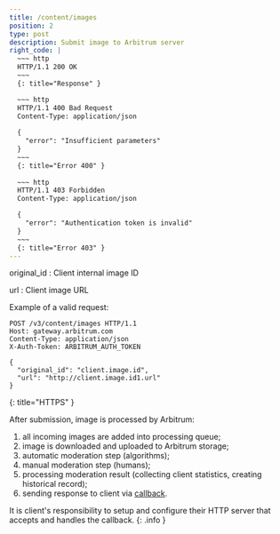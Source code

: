 ```yaml
---
title: /content/images
position: 2
type: post
description: Submit image to Arbitrum server
right_code: |
  ~~~ http
  HTTP/1.1 200 OK
  ~~~
  {: title="Response" }

  ~~~ http
  HTTP/1.1 400 Bad Request
  Content-Type: application/json
  
  {
    "error": "Insufficient parameters"
  }
  ~~~
  {: title="Error 400" }
 
  ~~~ http
  HTTP/1.1 403 Forbidden
  Content-Type: application/json

  {
    "error": "Authentication token is invalid"
  }
  ~~~
  {: title="Error 403" }
---
```

original_id
: Client internal image ID

url
: Client image URL

<!-- This call will return a maximum of 100 books
{: .info } -->

Example of a valid request:
<!-- Lists all the images you have access to. You can paginate by using the parameters listed above. -->

~~~ http
POST /v3/content/images HTTP/1.1
Host: gateway.arbitrum.com
Content-Type: application/json
X-Auth-Token: ARBITRUM_AUTH_TOKEN

{
  "original_id": "client.image.id",
  "url": "http://client.image.id1.url"
}
~~~
{: title="HTTPS" }

After submission, image is processed by Arbitrum:

1. all incoming images are added into processing queue;
2. image is downloaded and uploaded to Arbitrum storage;
3. automatic moderation step (algorithms);
4. manual moderation step (humans);
5. processing moderation result (collecting client statistics, creating historical record);
6. sending response to client via [callback](/#/callback/moderation_result).

It is client's responsibility to setup and configure their HTTP server that accepts and
handles the callback.
{: .info }
